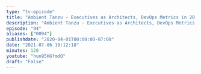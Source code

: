 ```yaml
---
type: "tv-episode"
title: "Ambient Tanzu - Executives as Architects, DevOps Metrics in 20 Minutes"
description: "Ambient Tanzu - Executives as Architects, DevOps Metrics in 20 Minutes"
episode: "94"
aliases: ["0094"]
publishdate: "2020-04-01T00:00:00-07:00"
date: "2021-07-06 10:12:18"
minutes: 120
youtube: "hun95HGfmdQ"
draft: "False"
---
```


